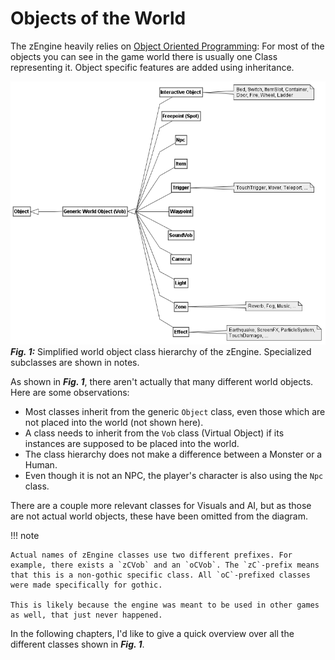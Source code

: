 # Objects of the World

The zEngine heavily relies on [Object Oriented
Programming](https://en.wikipedia.org/wiki/Object-oriented_programming%3E):
For most of the objects you can see in the game world there is usually
one Class representing it. Object specific features are added using
inheritance.

![](../plantuml-images/50f507a195f7d81beb6b9d4686577af50b4bcb40.png)  
**_Fig. 1:_** Simplified world object class hierarchy of the zEngine.
Specialized subclasses are shown in notes.

As shown in **_Fig. 1_**, there aren't actually that many different
world objects. Here are some observations:

- Most classes inherit from the generic `Object` class, even those
  which are not placed into the world (not shown here).
- A class needs to inherit from the `Vob` class (Virtual Object) if
  its instances are supposed to be placed into the world.
- The class hierarchy does not make a difference between a Monster or
  a Human.
- Even though it is not an NPC, the player's character is also using
  the `Npc` class.

There are a couple more relevant classes for Visuals and AI, but as
those are not actual world objects, these have been omitted from the
diagram.

!!! note

    Actual names of zEngine classes use two different prefixes. For
    example, there exists a `zCVob` and an `oCVob`. The `zC`-prefix means
    that this is a non-gothic specific class. All `oC`-prefixed classes
    were made specifically for gothic.

    This is likely because the engine was meant to be used in other games
    as well, that just never happened.

In the following chapters, I'd like to give a quick overview over all the
different classes shown in **_Fig. 1_**.
